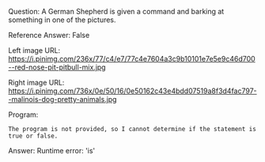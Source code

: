 Question: A German Shepherd is given a command and barking at something in one of the pictures.

Reference Answer: False

Left image URL: https://i.pinimg.com/236x/77/c4/e7/77c4e7604a3c9b10101e7e5e9c46d700--red-nose-pit-pitbull-mix.jpg

Right image URL: https://i.pinimg.com/736x/0e/50/16/0e50162c43e4bdd07519a8f3d4fac797--malinois-dog-pretty-animals.jpg

Program:

```
The program is not provided, so I cannot determine if the statement is true or false.
```
Answer: Runtime error: 'is'


